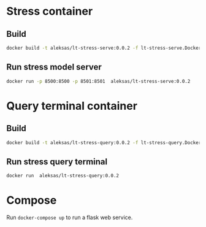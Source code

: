# Stress container

## Build
```sh
docker build -t aleksas/lt-stress-serve:0.0.2 -f lt-stress-serve.Dockerfile .
```

## Run stress model server 
```sh
docker run -p 8500:8500 -p 8501:8501  aleksas/lt-stress-serve:0.0.2
```

# Query terminal container
## Build

```sh
docker build -t aleksas/lt-stress-query:0.0.2 -f lt-stress-query.Dockerfile .
```

## Run stress query terminal 
```sh
docker run  aleksas/lt-stress-query:0.0.2
```


# Compose
Run `docker-compose up` to run a flask web service. 